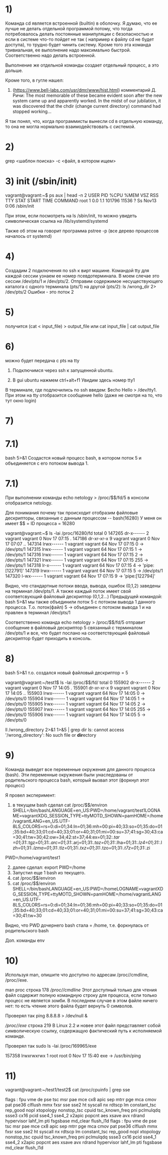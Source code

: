 # 1) 
Команда cd является встроенной (builtin) в оболочку.
Я думаю, что ее лучше не делать отдельной программой потому, что тогда потребовалось делать постоянные манипуляции с безопасностью и 
если в системе что-то пойдет не так ( например к файлу cd не будет доступа), то трудно будет чинить систему.
Кроме того эта команда тривиальная, ее выполнение надо максимально быстрой. Соответственно надо делать встроенной.

Выполнение же отдельной команды создает отдельный процесс, а это дольше.


Кроме того, в гугле нашел: 
1. (https://www.bell-labs.com/usr/dmr/www/hist.html) комментарий Д. Ричи:
The most memorable of these became evident soon after the new system came up and apparently worked. 
In the midst of our jubilation, it was discovered that the chdir (change current directory) command had stopped working...

Я так понял, что, когда программисты вынесли cd в отдельную команду, то она не могла нормально взаимодействовать с системой.

# 2)
grep <шаблон поиска> -c <файл, в котором ищем>

# 3) init (/sbin/init)
vagrant@vagrant:~$ ps aux | head -n 2
USER         PID %CPU %MEM    VSZ   RSS TTY      STAT START   TIME COMMAND
root           1  0.0  1.1 101796 11536 ?        Ss   Nov13   0:06 /sbin/init

При этом, если посмотреть на ls /sbin/init, то можно увидеть символическая ссылка на /lib/systemd/systemd

Также об этом на говорит программа pstree -p (все дерево процессов началось от systemd)



# 4)
  Создадим 2 подключения по ssh к вирт машине.
  Командой tty для каждой сессии узнаем ее номер псевдотерминала.
  В моем слечае это сессии /dev/pts/1 и /dev/pts/2.
  Отправим содержимое несуществующего каталога с одного терминала (pts/1) на другой (pts/2):
  ls /wrong_dir 2> /dev/pts/2
  Ошибки - это поток 2

# 5)
  получится
  (cat < input_file) > output_file
  или
  cat input_file | cat output_file
  
# 6)
  можно
  будет передача с pts на tty
  1) Подключимся через ssh к запущенной ubuntu.
    
  2) В gui ubuntu нажмем ctrl+alt+f1 
    Увидим здесь номер tty1
  
  В терминале, где подлючились по ssh введем: $echo Hello > /dev/tty1.
  При этом на tty отобразится сообщение hello (даже не смотря на то, что тут окно login)

# 7)
# 7.1)
  bash 5>&1
  Создастся новый процесс bash, в котором поток 5 и объединяется с его потоком вывода 1.
# 7.1)
  При выполнении команды echo netology > /proc/$$/fd/5 в консоли отобразится netology.
  
  Для понимания почему так происходит отобразим файловые дескрипторы, связанные с данным процессом -- bash(16280)
  У меня он имеет $$ = ID процесса = 16280
  
  vagrant@vagrant:~$ ls -lai /proc/16280/fd
  total 0
  147265 dr-x------ 2 vagrant vagrant  0 Nov 17 07:15 .
  147186 dr-xr-xr-x 9 vagrant vagrant  0 Nov 17 07:07 ..
  147314 lrwx------ 1 vagrant vagrant 64 Nov 17 07:15 0 -> /dev/pts/1
  147315 lrwx------ 1 vagrant vagrant 64 Nov 17 07:15 1 -> /dev/pts/1
  147316 lrwx------ 1 vagrant vagrant 64 Nov 17 07:15 2 -> /dev/pts/1
  147321 lrwx------ 1 vagrant vagrant 64 Nov 17 07:15 255 -> /dev/pts/1
  147318 lr-x------ 1 vagrant vagrant 64 Nov 17 07:15 4 -> 'pipe:[122791]'
  147319 lrwx------ 1 vagrant vagrant 64 Nov 17 07:15 5 -> /dev/pts/1
  147320 l-wx------ 1 vagrant vagrant 64 Nov 17 07:15 9 -> 'pipe:[122794]'
  
  
  Видно, что стандартные потоки ввода, вывода, ошибок (0,1,2) заведены на терминал /dev/pts/1. 
  А также каждый поток имеет свой соответсвующий файловый дескриптор (0,1,2...)
  Предыдущей командой: bash 5>&1 мы также объединили поток 5 с потоком вывода 1 данного процесса.
  Т.о. поток(файл) 5 -> объединен с потоком вывода 1 и на правлен в терминал /dev/pts/1
  
  Соответственно команда echo netology > /proc/$$/fd/5 отправит сообщение в файловый дескриптор 5 связанный с терминалом /dev/pts/1
  и все, что будет послано на соответствующий файловый дескриптор будет приходить в консоль.

# 8)
  bash 5>&1
  т.о. создался новый файловый дескриптор = 5 
  
  vagrant@vagrant:~/test1$ ls -lai /proc/$$/fd/
  total 0
  155902 dr-x------ 2 vagrant vagrant  0 Nov 17 14:05 .
  155901 dr-xr-xr-x 9 vagrant vagrant  0 Nov 17 14:05 ..
  155903 lrwx------ 1 vagrant vagrant 64 Nov 17 14:05 0 -> /dev/pts/0
  155904 lrwx------ 1 vagrant vagrant 64 Nov 17 14:05 1 -> /dev/pts/0
  155905 lrwx------ 1 vagrant vagrant 64 Nov 17 14:05 2 -> /dev/pts/0
  155907 lrwx------ 1 vagrant vagrant 64 Nov 17 14:05 255 -> /dev/pts/0
  155906 lrwx------ 1 vagrant vagrant 64 Nov 17 14:05 5 -> /dev/pts/0
  
  
  ll /wrong_directory 2>&1 1>&5 | grep dir
  ls: cannot access '/wrong_directory': No such file or **dir**ectory
 
  
 # 9)
 Команда выведет все переменные окружения для данного процесса (bash). Эти переменные окружения были унаследованы от родительского процесса bash, который вызвал этот
 (форкнул этот процесс)
 
 
 Я провел эксперимент:
 1. в текущем bash сделал 
 cat /proc/$$/environ
  SHELL=/bin/bashLANGUAGE=en_US:PWD=/home/vagrant/test1LOGNAME=vagrantXDG_SESSION_TYPE=ttyMOTD_SHOWN=pamHOME=/home/vagrantLANG=en_US.UTF-         8LS_COLORS=rs=0:di=01;34:ln=01;36:mh=00:pi=40;33:so=01;35:do=01;35:bd=40;33;01:cd=40;33;01:or=40;31;01:mi=00:su=37;41:sg=30;43:ca=30;41:tw=30;42:ow=34;42:st=37;44:ex=01;32:*.tar   =01;31:*.tgz=01;31:*.arc=01;31:*.arj=01;31:*.taz=01;31:*.lha=01;31:*.lz4=01;31:*.lzh=01;31:*.lzma=01;31:*.tlz=01;31:*.txz=01;31:*.tzo=01;31:*.t7z=01;31:*.zi
 
 PWD=/home/vagrant/test1
 
 2. далее сделал: export PWD=/home
 3. Запустил еще 1 bash из текущего.
 4. cat /proc/$$/environ
 5.  cat /proc/$$/environ
SHELL=/bin/bashLANGUAGE=en_US:PWD=/homeLOGNAME=vagrantXDG_SESSION_TYPE=ttyMOTD_SHOWN=pamHOME=/home/vagrantLANG=en_US.UTF-8LS_COLORS=rs=0:di=01;34:ln=01;36:mh=00:pi=40;33:so=01;35:do=01;35:bd=40;33;01:cd=40;33;01:or=40;31;01:mi=00:su=37;41:sg=30;43:ca=30;41:tw=30

Видно, что PWD дочернего bash стала = /home, т.е. форкнулась от родительского bash


Доп. команды env

# 10) 
  Используя man, опишите что доступно по адресам /proc/<PID>/cmdline, /proc/<PID>/exe.
  
  man proc
  строка 178
  _/proc/<PID>/cmdline_
  Этот доступный только для чтения файл содержит полную командную строку для процесса, если только процесс не является зомби. В последнем случае в этом файле ничего нет: то есть чтение этого файла будет вернуть 0 символов. 
  
 Проверял так 
 ping 8.8.8.8 > /dev/null &
 
 
  
  
  
_/proc/<PID>/exe_
 строка 219
В Linux 2.2 и новее этот файл представляет собой символическую ссылку, содержащую фактический путь к исполняемой команде.   
  
Проверял так
sudo ls -lai /proc/169965/exe
  
157358 lrwxrwxrwx   1 root    root    0 Nov 17 15:40 exe -> /usr/bin/ping  
  
# 11) 
  vagrant@vagrant:~/test1/test2$ cat /proc/cpuinfo | grep sse
  
flags   : fpu vme de pse tsc msr pae mce cx8 apic sep mtrr pge mca cmov pat pse36 clflush mmx fxsr sse sse2 ht syscall nx rdtscp lm constant_tsc rep_good nopl xtopology nonstop_tsc cpuid tsc_known_freq pni pclmulqdq ssse3 cx16 pcid sse4_1 sse4_2 x2apic popcnt aes xsave avx rdrand hypervisor lahf_lm pti fsgsbase md_clear flush_l1d
flags   : fpu vme de pse tsc msr pae mce cx8 apic sep mtrr pge mca cmov pat pse36 clflush mmx fxsr sse sse2 ht syscall nx rdtscp lm constant_tsc rep_good nopl xtopology nonstop_tsc cpuid tsc_known_freq pni pclmulqdq ssse3 cx16 pcid sse4_1 sse4_2 x2apic popcnt aes xsave avx rdrand hypervisor lahf_lm pti fsgsbase md_clear flush_l1d
  
  
  
